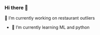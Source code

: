 ### Hi there 👋

<!---Vedangini-Kenma/Vedangini-Kenma** is a ✨ _special_ ✨ repository because its `README.md` (this file) appears on your GitHub profile.

Here are some ideas to get you started:-->

🔭 I’m currently working on  restaurant outliers
- 🌱 I’m currently learning ML and python
<!--- - 🤔 I’m looking for help with ...
💬 Ask me about ...
- 📫 How to reach me: ...
- 😄 Pronouns: ...
- ⚡ Fun fact: ...
-->
